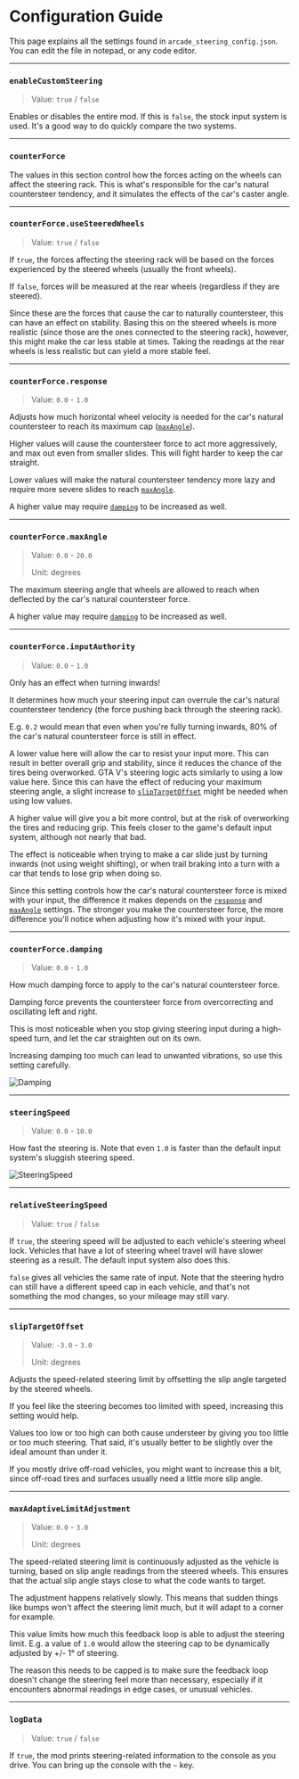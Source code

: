 # Configuration Guide

This page explains all the settings found in `arcade_steering_config.json`. You can edit the file in notepad, or any code editor.

___

### `enableCustomSteering`
> Value: `true` / `false`

Enables or disables the entire mod. If this is `false`, the stock input system is used. It's a good way to do quickly compare the two systems.

___

### `counterForce`

The values in this section control how the forces acting on the wheels can affect the steering rack. This is what's responsible for the car's natural countersteer tendency, and it simulates the effects of the car's caster angle.

___

### `counterForce.useSteeredWheels`
> Value: `true` / `false`

If `true`, the forces affecting the steering rack will be based on the forces experienced by the steered wheels (usually the front wheels).

If `false`, forces will be measured at the rear wheels (regardless if they are steered).

Since these are the forces that cause the car to naturally countersteer, this can have an effect on stability. Basing this on the steered wheels is more realistic (since those are the ones connected to the steering rack), however, this might make the car less stable at times. Taking the readings at the rear wheels is less realistic but can yield a more stable feel.

___

### `counterForce.response`
> Value: `0.0` - `1.0`

Adjusts how much horizontal wheel velocity is needed for the car's natural countersteer to reach its maximum cap ([`maxAngle`](#counterforcemaxangle)).

Higher values will cause the countersteer force to act more aggressively, and max out even from smaller slides. This will fight harder to keep the car straight.

Lower values will make the natural countersteer tendency more lazy and require more severe slides to reach [`maxAngle`](#counterforcemaxangle).

A higher value may require [`damping`](#counterforcedamping) to be increased as well.

___

### `counterForce.maxAngle`
> Value: `0.0` - `20.0`
>
> Unit: degrees

The maximum steering angle that wheels are allowed to reach when deflected by the car's natural countersteer force.

A higher value may require [`damping`](#counterforcedamping) to be increased as well.

___

### `counterForce.inputAuthority`
> Value: `0.0` - `1.0`

Only has an effect when turning inwards!

It determines how much your steering input can overrule the car's natural countersteer tendency (the force pushing back through the steering rack).

E.g. `0.2` would mean that even when you're fully turning inwards, 80% of the car's natural countersteer force is still in effect.

A lower value here will allow the car to resist your input more. This can result in better overall grip and stability, since it reduces the chance of the tires being overworked. GTA V's steering logic acts similarly to using a low value here. Since this can have the effect of reducing your maximum steering angle, a slight increase to [`slipTargetOffset`](#sliptargetoffset) might be needed when using low values.

A higher value will give you a bit more control, but at the risk of overworking the tires and reducing grip. This feels closer to the game's default input system, although not nearly that bad.

The effect is noticeable when trying to make a car slide just by turning inwards (not using weight shifting), or when trail braking into a turn with a car that tends to lose grip when doing so.

Since this setting controls how the car's natural countersteer force is mixed with your input, the difference it makes depends on the [`response`](#counterforceresponse) and [`maxAngle`](#counterforcemaxangle) settings. The stronger you make the countersteer force, the more difference you'll notice when adjusting how it's mixed with your input.

___

### `counterForce.damping`
> Value: `0.0` - `1.0`

How much damping force to apply to the car's natural countersteer force.

Damping force prevents the countersteer force from overcorrecting and oscillating left and right.

This is most noticeable when you stop giving steering input during a high-speed turn, and let the car straighten out on its own.

Increasing damping too much can lead to unwanted vibrations, so use this setting carefully.

![Damping](https://i.imgur.com/8HELKje.gif)

___

### `steeringSpeed`
> Value: `0.0` - `10.0`

How fast the steering is. Note that even `1.0` is faster than the default input system's sluggish steering speed.

![SteeringSpeed](https://i.imgur.com/jwTlKhm.gif)

___

### `relativeSteeringSpeed`
> Value: `true` / `false`

If `true`, the steering speed will be adjusted to each vehicle's steering wheel lock. Vehicles that have a lot of steering wheel travel will have slower steering as a result. The default input system also does this.

`false` gives all vehicles the same rate of input. Note that the steering hydro can still have a different speed cap in each vehicle, and that's not something the mod changes, so your mileage may still vary.

___

### `slipTargetOffset`
> Value: `-3.0` - `3.0`
>
> Unit: degrees

Adjusts the speed-related steering limit by offsetting the slip angle targeted by the steered wheels.

If you feel like the steering becomes too limited with speed, increasing this setting would help.

Values too low or too high can both cause understeer by giving you too little or too much steering. That said, it's usually better to be slightly over the ideal amount than under it.

If you mostly drive off-road vehicles, you might want to increase this a bit, since off-road tires and surfaces usually need a little more slip angle.

___

### `maxAdaptiveLimitAdjustment`
> Value: `0.0` - `3.0`
>
> Unit: degrees

The speed-related steering limit is continuously adjusted as the vehicle is turning, based on slip angle readings from the steered wheels. This ensures that the actual slip angle stays close to what the code wants to target.

The adjustment happens relatively slowly. This means that sudden things like bumps won't affect the steering limit much, but it will adapt to a corner for example.

This value limits how much this feedback loop is able to adjust the steering limit. E.g. a value of `1.0` would allow the steering cap to be dynamically adjusted by +/- 1° of steering.

The reason this needs to be capped is to make sure the feedback loop doesn't change the steering feel more than necessary, especially if it encounters abnormal readings in edge cases, or unusual vehicles.

___

### `logData`
> Value: `true` / `false`

If `true`, the mod prints steering-related information to the console as you drive.
You can bring up the console with the `~` key.
